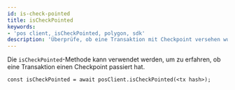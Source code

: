 ```yaml
---
id: is-check-pointed
title: isCheckPointed
keywords:
- 'pos client, isCheckPointed, polygon, sdk'
description: 'Überprüfe, ob eine Transaktion mit Checkpoint versehen wurde.'
---
```


Die `isCheckPointed`-Methode kann verwendet werden, um zu erfahren, ob eine Transaktion einen Checkpoint passiert hat.

```
const isCheckPointed = await posClient.isCheckPointed(<tx hash>);
```
